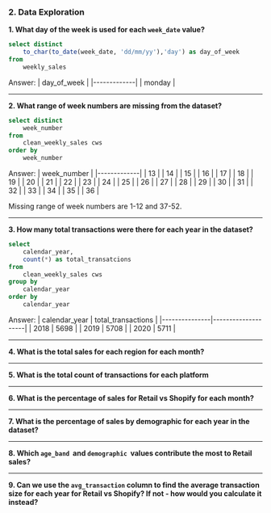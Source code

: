 ### 2. Data Exploration 

**1. What day of the week is used for each <code>week_date</code> value?**

````sql
select distinct
	to_char(to_date(week_date, 'dd/mm/yy'),'day') as day_of_week
from
	weekly_sales
````
Answer:
| day_of_week |
|-------------|
| monday      |


***
**2. What range of week numbers are missing from the dataset?**

````sql
select distinct 
	week_number 
from 
	clean_weekly_sales cws 
order by 
	week_number 
````

Answer: 
| week_number |
|-------------|
|      13     |
|      14     |
|      15     |
|      16     |
|      17     |
|      18     |
|      19     |
|      20     |
|      21     |
|      22     |
|      23     |
|      24     |
|      25     |
|      26     |
|      27     |
|      28     |
|      29     |
|      30     |
|      31     |
|      32     |
|      33     |
|      34     |
|      35     |
|      36     |

Missing range of week numbers are 1-12 and 37-52. 
***

**3. How many total transactions were there for each year in the dataset?**

````sql
select
	calendar_year,
	count(*) as total_transatcions
from
	clean_weekly_sales cws 
group by
	calendar_year 
order by
	calendar_year
````

Answer:
| calendar_year | total_transactions |
|---------------|--------------------|
|      2018     |         5698       |
|      2019     |         5708       |
|      2020     |         5711       |


***

**4. What is the total sales for each region for each month?**

***

**5. What is the total count of transactions for each platform**

***

**6. What is the percentage of sales for Retail vs Shopify for each month?**

***

**7. What is the percentage of sales by demographic for each year in the dataset?**

***

**8. Which <code>age_band</code>  and <code>demographic</code>  values contribute the most to Retail sales?**

***

**9. Can we use the <code>avg_transaction</code> column to find the average transaction size for each year for Retail vs Shopify? If not - how would you calculate it instead?**
